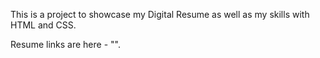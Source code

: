 This is a project to showcase my Digital Resume as well as my skills with HTML and CSS.

Resume links are here - "".